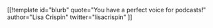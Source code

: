 [[!template id="blurb"
quote="You have a perfect voice for podcasts!"
author="Lisa Crispin"
twitter="lisacrispin"
]]

